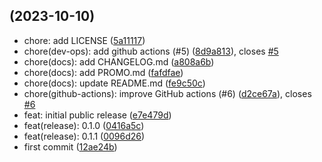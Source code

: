 ##  (2023-10-10)

* chore: add LICENSE ([5a11117](https://github.com/sergerdn/py-bas-automation/commit/5a11117))
* chore(dev-ops): add github actions (#5) ([8d9a813](https://github.com/sergerdn/py-bas-automation/commit/8d9a813)), closes [#5](https://github.com/sergerdn/py-bas-automation/issues/5)
* chore(docs): add CHANGELOG.md ([a808a6b](https://github.com/sergerdn/py-bas-automation/commit/a808a6b))
* chore(docs): add PROMO.md ([fafdfae](https://github.com/sergerdn/py-bas-automation/commit/fafdfae))
* chore(docs): update README.md ([fe9c50c](https://github.com/sergerdn/py-bas-automation/commit/fe9c50c))
* chore(github-actions): improve GitHub actions (#6) ([d2ce67a](https://github.com/sergerdn/py-bas-automation/commit/d2ce67a)), closes [#6](https://github.com/sergerdn/py-bas-automation/issues/6)
* feat: initial public release ([e7e479d](https://github.com/sergerdn/py-bas-automation/commit/e7e479d))
* feat(release): 0.1.0 ([0416a5c](https://github.com/sergerdn/py-bas-automation/commit/0416a5c))
* feat(release): 0.1.1 ([0096d26](https://github.com/sergerdn/py-bas-automation/commit/0096d26))
* first commit ([12ae24b](https://github.com/sergerdn/py-bas-automation/commit/12ae24b))



